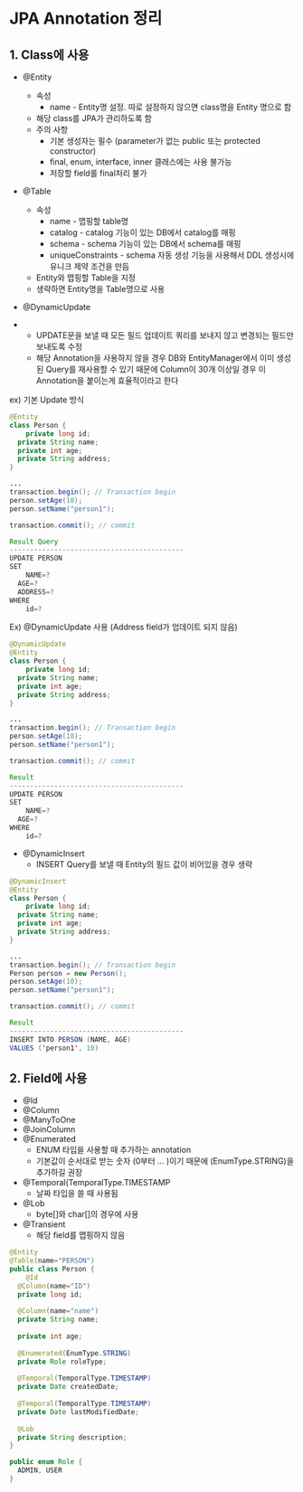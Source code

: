 # JPA Annotation 정리

## 1. Class에 사용

- @Entity

  - 속성
    - name - Entity명 설정. 따로 설정하지 않으면 class명을 Entity 명으로 함
  - 해당 class를 JPA가 관리하도록 함
  - 주의 사항
    - 기본 생성자는 필수 (parameter가 없는 public 또는 protected constructor)
    - final, enum, interface, inner 클래스에는 사용 불가능
    - 저장할 field를 final처리 불가

- @Table

  - 속성
    - name - 맵핑할 table명
    - catalog - catalog 기능이 있는 DB에서 catalog를 매핑
    - schema - schema 기능이 있는 DB에서 schema를 매핑
    - uniqueConstraints - schema 자동 생성 기능을 사용해서 DDL 생성시에 유니크 제약 조건을 만듬
  - Entity와 맵핑할 Table을 지정
  - 생략하면 Entity명을 Table명으로 사용

- @DynamicUpdate

- - UPDATE문을 보낼 때 모든 필드 업데이트 쿼리를 보내지 않고 변경되는 필드만 보내도록 수정
  - 해당 Annotation을 사용하지 않을 경우 DB와 EntityManager에서 이미 생성된 Query를 재사용할 수 있기 때문에 Column이 30개 이상일 경우 이 Annotation을 붙이는게 효율적이라고 한다

ex) 기본 Update 방식

```java
@Entity
class Person {
	private long id;
  private String name;
  private int age;
  private String address;
}

...
transaction.begin(); // Transaction begin
person.setAge(10);
person.setName("person1");

transaction.commit(); // commit

Result Query
-------------------------------------------
UPDATE PERSON
SET 
	NAME=?
  AGE=?
  ADDRESS=?
WHERE
	id=?
```

Ex) @DynamicUpdate 사용 (Address field가 업데이트 되지 않음)

```java
@DynamicUpdate
@Entity
class Person {
	private long id;
  private String name;
  private int age;
  private String address;
}

...
transaction.begin(); // Transaction begin
person.setAge(10);
person.setName("person1");

transaction.commit(); // commit

Result
-------------------------------------------
UPDATE PERSON
SET 
	NAME=?
  AGE=?
WHERE
	id=?
```

- @DynamicInsert
  - INSERT Query를 보낼 때 Entity의 필드 값이 비어있을 경우 생략

````java
@DynamicInsert
@Entity
class Person {
	private long id;
  private String name;
  private int age;
  private String address;
}

...
transaction.begin(); // Transaction begin
Person person = new Person();
person.setAge(10);
person.setName("person1");

transaction.commit(); // commit

Result
-------------------------------------------
INSERT INTO PERSON (NAME, AGE)
VALUES ('person1', 10)
````

## 2. Field에 사용

- @Id
- @Column
- @ManyToOne
- @JoinColumn
- @Enumerated
  - ENUM 타입을 사용할 때 추가하는 annotation
  - 기본값이 순서대로 받는 숫자 (0부터 … )이기 때문에 (EnumType.STRING)을 추가하길 권장
- @Temporal(TemporalType.TIMESTAMP
  - 날짜 타입을 쓸 때 사용됨
- @Lob
  - byte[]와 char[]의 경우에 사용
- @Transient
  - 해당 field를 맵핑하지 않음

```java
@Entity
@Table(name="PERSON")
public class Person {
	@Id
  @Column(name="ID")
  private long id;
  
  @Column(name="name")
  private String name;
  
  private int age;
  
  @Enumerated(EnumType.STRING)
  private Role roleType;
  
  @Temporal(TemporalType.TIMESTAMP)
  private Date createdDate;
  
  @Temporal(TemporalType.TIMESTAMP)
  private Date lastModifiedDate;
  
  @Lob
  private String description;
}

public enum Role {
  ADMIN, USER
}
```





